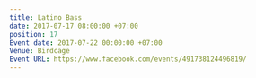 ```yaml
---
title: Latino Bass
date: 2017-07-17 08:00:00 +07:00
position: 17
Event date: 2017-07-22 00:00:00 +07:00
Venue: Birdcage
Event URL: https://www.facebook.com/events/491738124496819/
---
```


